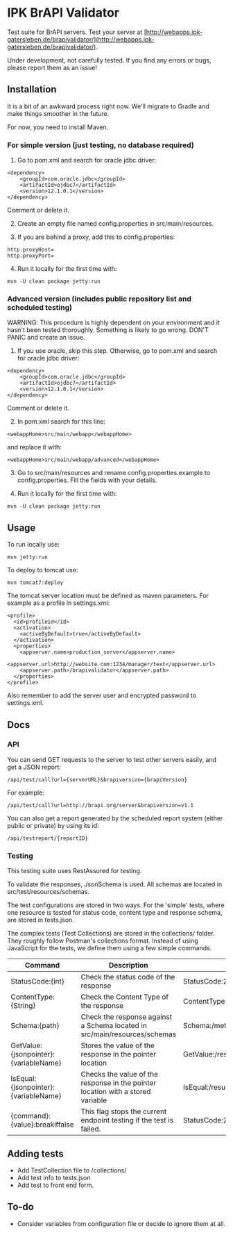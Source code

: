 # IPK BrAPI Validator

Test suite for BrAPI servers. Test your server at [http://webapps.ipk-gatersleben.de/brapivalidator/](http://webapps.ipk-gatersleben.de/brapivalidator/).

Under development, not carefully tested. If you find any errors or bugs, please report them as an issue!

## Installation

It is a bit of an awkward process right now. We'll migrate to Gradle and make things smoother in the future.

For now, you need to install Maven.

### For simple version (just testing, no database required)

1. Go to pom.xml and search for oracle jdbc driver:
```
<dependency>
	<groupId>com.oracle.jdbc</groupId>
	<artifactId>ojdbc7</artifactId>
	<version>12.1.0.1</version>
</dependency>
```
Comment or delete it.

2. Create an empty file named config.properties in src/main/resources.

3. If you are behind a proxy, add this to config.properties:
```
http.proxyHost=
http.proxyPort=
```
4. Run it locally for the first time with:
```
mvn -U clean package jetty:run
```

### Advanced version (includes public repository list and scheduled testing)

WARNING: This procedure is highly dependent on your environment and it hasn't been tested thoroughly. Something is likely to go wrong. DON'T PANIC and create an issue.

1. If you use oracle, skip this step. Otherwise, go to pom.xml and search for oracle jdbc driver:
```
<dependency>
	<groupId>com.oracle.jdbc</groupId>
	<artifactId>ojdbc7</artifactId>
	<version>12.1.0.1</version>
</dependency>
```
Comment or delete it.

2. In pom.xml search for this line:
```
<webappHome>src/main/webapp</webappHome>
```
and replace it with:
```
<webappHome>src/main/webapp/advanced</webappHome>
```

3. Go to src/main/resources and rename config.properties.example to config.properties. Fill the fields with your details.

4. Run it locally for the first time with:
```
mvn -U clean package jetty:run
```

## Usage

To run locally use:

`mvn jetty:run`

To deploy to tomcat use:

`mvn tomcat7:deploy`

The tomcat server location must be defined as maven parameters. For example as a profile in settings.xml:

```
<profile>
  <id>profileid</id>
  <activation>
    <activeByDefault>true</activeByDefault>
  </activation>
  <properties>
    <appserver.name>production_server</appserver.name>
    <appserver.url>http://website.com:1234/manager/text</appserver.url>
    <appserver.path>/brapivalidator</appserver.path>
  </properties>
</profile>

```
Also remember to add the server user and encrypted password to settings.xml.


## Docs

### API

You can send GET requests to the server to test other servers easily, and get a JSON report:
```
/api/test/call?url={serverURL}&brapiversion={brapiVersion}
```
For example:
```
/api/test/call?url=http://brapi.org/server&brapiversion=v1.1
```

You can also get a report generated by the scheduled report system (either public or private) by using its id:
```
/api/testreport/{reportID}
```

### Testing

This testing suite uses RestAssured for testing.

To validate the responses, JsonSchema is used. All schemas are located in src/test/resources/schemas.

The test configurations are stored in two ways. For the 'simple' tests, where one resource is tested for status code, content type and response schema, are stored in tests.json. 

The complex tests (Test Collections) are stored in the collections/ folder. They roughly follow Postman's collections format. Instead of using JavaScript for the tests, we define them using a few simple commands.

| Command  | Description  | Example  | 
|---|---|---|
|StatusCode:{int} | Check the status code of the response  | StatusCode:200 |
|ContentType:{String} | Check the Content Type of the response  | ContentType:application/json |
|Schema:{path} | Check the response against a Schema located in src/main/resources/schemas | Schema:/metadata |
|GetValue:{jsonpointer}:{variableName} | Stores the value of the response in the pointer location | GetValue:/result/data/0/germplasmDbId:germplasmDbId |
|IsEqual:{jsonpointer}:{variableName} | Checks the value of the response in the pointer location with a stored variable |IsEqual:/result/germplasmDbId:germplasmDbId |
|{command}:{value}:breakiffalse | This flag stops the current endpoint testing if the test is failed. | StatusCode:200:breakiffalse |

## Adding tests

* Add TestCollection file to /collections/
* Add test info to tests.json
* Add test to front end form.

## To-do
* Consider variables from configuration file or decide to ignore them at all.
